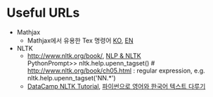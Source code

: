 # Useful URLs
+ Mathjax
  - Mathjax에서 유용한 Tex 명령어 [KO](https://www.onemathematicalcat.org/MathJaxDocumentation/MathJaxKorean/TeXSyntax_ko.html), [EN](https://www.onemathematicalcat.org/MathJaxDocumentation/TeXSyntax.htm)
+ NLTK
  - http://www.nltk.org/book/, [NLP & NLTK](https://cheatography.com/murenei/cheat-sheets/natural-language-processing-with-python-and-nltk/)  
    PythonPrompt>> nltk.help.upenn_tagset()  # http://www.nltk.org/book/ch05.html : regular expression, e.g. nltk.help.upenn_tagset('NN.*')
  - [DataCamp NLTK Tutorial](https://www.datacamp.com/community/tutorials/text-analytics-beginners-nltk), [파이썬으로 영어와 한국어 텍스트 다루기](https://www.lucypark.kr/courses/2015-dm/text-mining.html)
